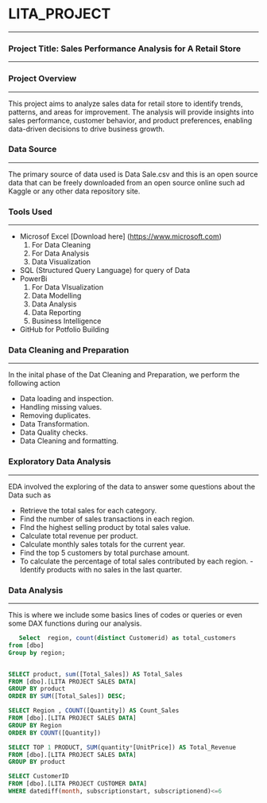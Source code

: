 # LITA_PROJECT
---
### Project Title: Sales Performance Analysis for A Retail Store
---
### Project Overview 
---
This project aims to analyze sales data for retail store to identify trends, patterns, and areas for improvement. The analysis will provide insights into sales performance, customer behavior, and product preferences, enabling data-driven decisions to drive business growth.

### Data Source
---
The primary source of data used is Data Sale.csv and this is an open source data that can be freely downloaded from an open source online such ad Kaggle or any other data repository site.

### Tools Used
---
- Microsof Excel [Download here] (https://www.microsoft.com)
  1. For Data Cleaning
  2. For Data Analysis
  3. Data Visualization
- SQL (Structured Query Language) for query of Data
- PowerBi
  1. For Data VIsualization
  2. Data Modelling
  3. Data Analysis
  4. Data Reporting
  5. Business Intelligence
- GitHub for Potfolio Building

### Data Cleaning and Preparation
---
  In the inital phase of the Dat Cleaning and Preparation, we perform the following action
  - Data loading and inspection.
  - Handling missing values.
  - Removing duplicates.
  - Data Transformation.
  - Data Quality checks.
  - Data Cleaning and formatting.

### Exploratory Data Analysis
---
  EDA involved the exploring of the data to answer some questions about the Data such as
  - Retrieve the total sales for each category.
  - Find the number of sales transactions in each region.
  - FInd the highest selling product by total sales value.
  - Calculate total revenue per product.
  - Calculate monthly sales totals for the current year.
  - Find the top 5 customers by total purchase amount.
  - To calculate the percentage of total sales contributed by each region.
  -Identify products with no sales in the last quarter.

### Data Analysis
---
  This is where we include some basics lines of codes or queries or even some DAX functions during our analysis.
  ```SQL
     Select  region, count(distinct Customerid) as total_customers 
from [dbo]
Group by region;


SELECT product, sum([Total_Sales]) AS Total_Sales
FROM [dbo].[LITA PROJECT SALES DATA]
GROUP BY product
ORDER BY SUM([Total_Sales]) DESC;

SELECT Region , COUNT([Quantity]) AS Count_Sales
FROM [dbo].[LITA PROJECT SALES DATA]
GROUP BY Region
ORDER BY COUNT([Quantity])

SELECT TOP 1 PRODUCT, SUM(quantity*[UnitPrice]) AS Total_Revenue
FROM [dbo].[LITA PROJECT SALES DATA]
GROUP BY product

SELECT CustomerID
FROM [dbo].[LITA PROJECT CUSTOMER DATA]
WHERE datediff(month, subscriptionstart, subscriptionend)<=6





  
     
 
 






  
     

  
  

